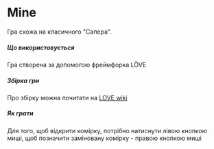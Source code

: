 # Mine
Гра схожа на класичного "Сапера".

##### Що використовується
Гра створена за допомогою фреймфорка LÖVE

##### Збірка гри
Про збірку можна почитати на [LOVE wiki](https://love2d.org/wiki/Main_Page)

##### Як грати
Для того, щоб відкрити комірку, потрібно натиснути лівою кнопкою миші, щоб позначити заміновану комірку - правою кнопкою миші